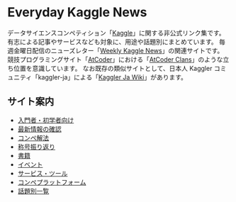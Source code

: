 # Everyday Kaggle News

データサイエンスコンペティション「[Kaggle](https://www.kaggle.com/)」に関する非公式リンク集です。
有志による記事やサービスなども対象に、用途や話題別にまとめています。
毎週金曜日配信のニューズレター「[Weekly Kaggle News](https://weeklykagglenews.substack.com/)」の関連サイトです。
競技プログラミングサイト「[AtCoder](https://atcoder.jp/)」における「[AtCoder Clans](https://kato-hiro.github.io/AtCoderClans/)」のような立ち位置を意識しています。
なお既存の類似サイトとして、日本人 Kaggler コミュニティ「kaggler-ja」による「[Kaggler Ja Wiki](https://kaggler-ja.wiki/)」があります。

## サイト案内

- [入門者・初学者向け](./docs/beginners.md)
- [最新情報の確認](./docs/recent.md)
- [コンペ解法](./docs/solutions.md)
- [称号振り返り](./docs/milestones.md)
- [書籍](./docs/books.md)
- [イベント](./docs/events.md)
- [サービス・ツール](./docs/service.md)
- [コンペプラットフォーム](platform.md)
- [話題別一覧](./docs/materials.md)
